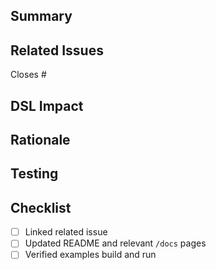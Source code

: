 ## Summary
<!-- What new capability does this add? Keep it concise but clear. -->

## Related Issues
Closes #<issue-number>

## DSL Impact
<!-- What does this change for DSL? -->

## Rationale
<!-- Why is this feature important for downstream plugin authors or end‑users? -->

## Testing
<!-- List test coverage you’ve added or updated (unit, integration, or fixture comparisons). -->

## Checklist
- [ ] Linked related issue
- [ ] Updated README and relevant `/docs` pages
- [ ] Verified examples build and run
